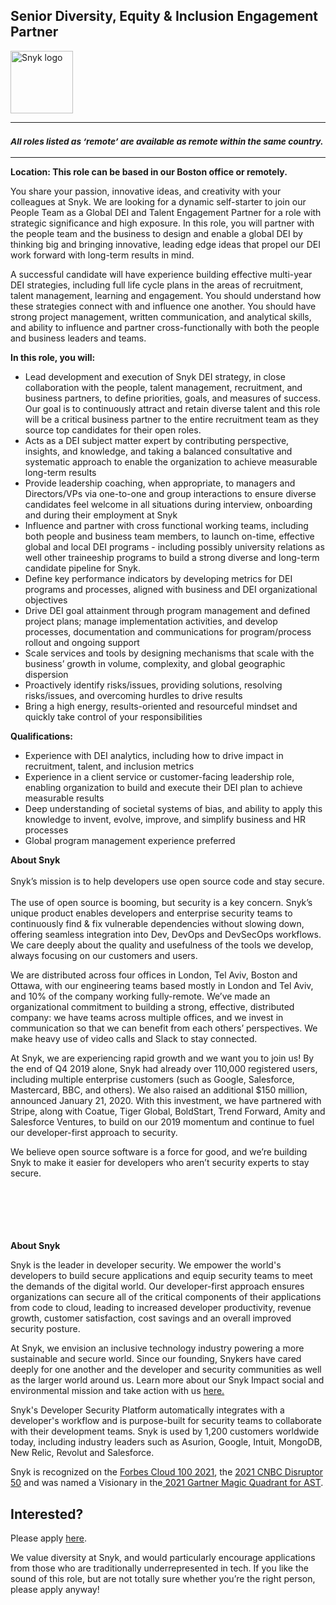 Senior Diversity, Equity & Inclusion Engagement Partner
---

<img src="https://res.cloudinary.com/snyk/image/upload/v1537345894/press-kit/brand/logo-black.png" width="100" alt="Snyk logo" />

<hr>
<h3><em><strong><sub>All roles listed as ‘remote’ are available as remote within the same country.</sub></strong></em></h3>
<hr>
<p><strong>Location: This role can be based in our Boston office or remotely.</strong></p>
<p><span style="font-weight: 400;">You share your passion, innovative ideas, and creativity with your colleagues at Snyk. We are looking for a dynamic self-starter to join our People Team as a Global DEI and Talent Engagement Partner for a role with strategic significance and high exposure. In this role, you will partner with the people team and the business to design and enable a global DEI by thinking big and bringing innovative, leading edge ideas that propel our DEI work forward with long-term results in mind.&nbsp;</span></p>
<p><span style="font-weight: 400;">A successful candidate will have experience building effective multi-year DEI strategies, including full life cycle plans in the areas of recruitment, talent management, learning and engagement. You should understand how these strategies connect with and influence one another. You should have strong project management, written communication, and analytical skills, and ability to influence and partner cross-functionally with both the people and business leaders and teams.</span></p>
<p><strong>In this role, you will:</strong></p>
<ul>
<li style="font-weight: 400;"><span style="font-weight: 400;">Lead development and execution of Snyk DEI strategy, in close collaboration with the people, talent management, recruitment, and business partners, to define priorities, goals, and measures of success. Our goal is to continuously attract and retain diverse talent and this role will be a critical business partner to the entire recruitment team as they source top candidates for their open roles.</span></li>
<li style="font-weight: 400;"><span style="font-weight: 400;">Acts as a DEI subject matter expert by contributing perspective, insights, and knowledge, and taking a balanced consultative and systematic approach to enable the organization to achieve measurable long-term results</span></li>
<li style="font-weight: 400;"><span style="font-weight: 400;">Provide leadership coaching, when appropriate, to managers and Directors/VPs via one-to-one and group interactions to ensure diverse candidates feel welcome in all situations during interview, onboarding and during their employment at Snyk</span></li>
<li style="font-weight: 400;"><span style="font-weight: 400;">Influence and partner with cross functional working teams, including both people and business team members, to launch on-time, effective global and local DEI programs - including possibly university relations as well other traineeship programs to build a strong diverse and long-term candidate pipeline for Snyk.</span></li>
<li style="font-weight: 400;"><span style="font-weight: 400;">Define key performance indicators by developing metrics for DEI programs and processes, aligned with business and DEI organizational objectives</span></li>
<li style="font-weight: 400;"><span style="font-weight: 400;">Drive DEI goal attainment through program management and defined project plans; manage implementation activities, and develop processes, documentation and communications for program/process rollout and ongoing support</span></li>
<li style="font-weight: 400;"><span style="font-weight: 400;">Scale services and tools by designing mechanisms that scale with the business’ growth in volume, complexity, and global geographic dispersion</span></li>
<li style="font-weight: 400;"><span style="font-weight: 400;">Proactively identify risks/issues, providing solutions, resolving risks/issues, and overcoming hurdles to drive results</span></li>
<li style="font-weight: 400;"><span style="font-weight: 400;">Bring a high energy, results-oriented and resourceful mindset and quickly take control of your responsibilities</span></li>
</ul>
<p><strong>Qualifications:</strong></p>
<ul>
<li style="font-weight: 400;"><span style="font-weight: 400;">Experience with DEI analytics, including how to drive impact in recruitment, talent, and inclusion metrics</span></li>
<li style="font-weight: 400;"><span style="font-weight: 400;">Experience in a client service or customer-facing leadership role, enabling organization to build and execute their DEI plan to achieve measurable results</span></li>
<li style="font-weight: 400;"><span style="font-weight: 400;">Deep understanding of societal systems of bias, and ability to apply this knowledge to invent, evolve, improve, and simplify business and HR processes</span></li>
<li style="font-weight: 400;"><span style="font-weight: 400;">Global program management experience preferred</span></li>
</ul>
<p><strong>About Snyk</strong><strong><br></strong> <span style="font-weight: 400;"><br></span><span style="font-weight: 400;">Snyk’s mission is to help developers use open source code and stay secure.</span><span style="font-weight: 400;"><br></span> <span style="font-weight: 400;"><br></span><span style="font-weight: 400;">The use of open source is booming, but security is a key concern. Snyk’s unique product enables developers and enterprise security teams to continuously find &amp; fix vulnerable dependencies without slowing down, offering seamless integration into Dev, DevOps and DevSecOps workflows. We care deeply about the quality and usefulness of the tools we develop, always focusing on our customers and users.</span></p>
<p><span style="font-weight: 400;">We are distributed across four offices in London, Tel Aviv, Boston and Ottawa, with our engineering teams based mostly in London and Tel Aviv, and 10% of the company working fully-remote. We’ve made an organizational commitment to building a strong, effective, distributed company: we have teams across multiple offices, and we invest in communication so that we can benefit from each others’ perspectives. We make heavy use of video calls and Slack to stay connected.</span></p>
<p><span style="font-weight: 400;">At Snyk, we are experiencing rapid growth and we want you to join us! By the end of Q4 2019 alone, Snyk had already over 110,000 registered users, including multiple enterprise customers (such as Google, Salesforce, Mastercard, BBC, and others). We also raised an additional $150 million, announced January 21, 2020. With this investment, we have partnered with Stripe, along with Coatue, Tiger Global, BoldStart, Trend Forward, Amity and Salesforce Ventures, to build on our 2019 momentum and continue to fuel our developer-first approach to security.</span></p>
<p><span style="font-weight: 400;">We believe open source software is a force for good, and we’re building Snyk to make it easier for developers who aren’t security experts to stay secure.&nbsp;</span></p>
<h3><br><br><br></h3><div class="content-conclusion"><p><strong>About Snyk</strong></p>
<p><span style="font-weight: 400;">Snyk is the leader in developer security. We empower the world's developers to build secure applications and equip security teams to meet the demands of the digital world. Our developer-first approach ensures organizations can secure all of the critical components of their applications from code to cloud, leading to increased developer productivity, revenue growth, customer satisfaction, cost savings and an overall improved security posture.&nbsp;</span></p>
<p><span style="font-weight: 400;">At Snyk, we envision an inclusive technology industry powering a more sustainable and secure world.</span> <span style="font-weight: 400;">Since our founding, Snykers have cared deeply for one another and the developer and security communities as well as the larger world around us. Learn more about our Snyk Impact social and environmental mission and take action with us </span><a href="https://snyk.io/about/snyk-impact/"><span style="font-weight: 400;">here.</span></a></p>
<p><span style="font-weight: 400;">Snyk's Developer Security Platform automatically integrates with a developer's workflow and is purpose-built for security teams to collaborate with their development teams. Snyk is used by 1,200 customers worldwide today, including industry leaders such as Asurion, Google, Intuit, MongoDB, New Relic, Revolut and Salesforce.</span></p>
<p><span style="font-weight: 400;">Snyk is recognized on the </span><a href="https://www.forbes.com/cloud100/#6f24b5ba5f94"><span style="font-weight: 400;">Forbes Cloud 100 2021</span></a><span style="font-weight: 400;">, the </span><a href="https://www.cnbc.com/2021/05/25/these-are-the-2021-cnbc-disruptor-50-companies.html"><span style="font-weight: 400;">2021 CNBC Disruptor 50</span></a><span style="font-weight: 400;"> and was named a Visionary in the</span><a href="https://snyk.io/blog/snyk-visionary-2021-gartner-magic-quadrant-for-ast/"><span style="font-weight: 400;"> 2021 Gartner Magic Quadrant for AST</span></a><span style="font-weight: 400;">.</span></p></div>

Interested?
---

Please apply [here](https://boards.greenhouse.io/snyk/jobs/5900150002#app).

We value diversity at Snyk, and would particularly encourage applications from those who are traditionally underrepresented in tech.
If you like the sound of this role, but are not totally sure whether you’re the right person, please apply anyway!

